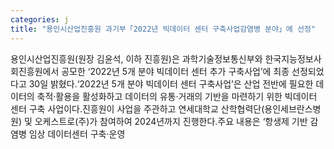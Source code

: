```yaml
---
categories: j
title: "용인시산업진흥원 과기부「2022년 빅데이터 센터 구축사업감염병 분야」에 선정"
---
```

용인시산업진흥원(원장 김윤석, 이하 진흥원)은 과학기술정보통신부와 한국지능정보사회진흥원에서 공모한 ‘2022년 5개 분야 빅데이터 센터 추가 구축사업’에 최종 선정되었다고 30일 밝혔다.‘2022년 5개 분야 빅데이터 센터 구축사업’은 산업 전반에 필요한 데이터의 축적·활용을 활성화하고 데이터의 유통·거래의 기반을 마련하기 위한 빅데이터 센터 구축 사업이다.진흥원이 사업을 주관하고 연세대학교 산학협력단(용인세브란스병원) 및 오케스트로(주)가 참여하여 2024년까지 진행한다.주요 내용은 ‘항생제 기반 감염병 임상 데이터센터 구축·운영